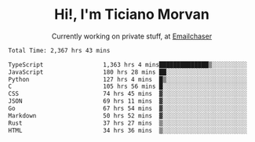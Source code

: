 <h1 align="center">Hi!, I'm Ticiano Morvan</h1>
<p align="center">Currently working on private stuff, at <a href="https://emailchaser.com" target="_blank">Emailchaser</a></p>

<!--START_SECTION:waka-->

```txt
Total Time: 2,367 hrs 43 mins

TypeScript                 1,363 hrs 4 mins██████████████▒░░░░░░░░░░   57.57 %
JavaScript                 180 hrs 28 mins ██░░░░░░░░░░░░░░░░░░░░░░░   07.62 %
Python                     127 hrs 4 mins  █▒░░░░░░░░░░░░░░░░░░░░░░░   05.37 %
C                          105 hrs 56 mins █░░░░░░░░░░░░░░░░░░░░░░░░   04.47 %
CSS                        74 hrs 45 mins  ▓░░░░░░░░░░░░░░░░░░░░░░░░   03.16 %
JSON                       69 hrs 11 mins  ▓░░░░░░░░░░░░░░░░░░░░░░░░   02.92 %
Go                         67 hrs 54 mins  ▓░░░░░░░░░░░░░░░░░░░░░░░░   02.87 %
Markdown                   50 hrs 52 mins  ▓░░░░░░░░░░░░░░░░░░░░░░░░   02.15 %
Rust                       37 hrs 27 mins  ▒░░░░░░░░░░░░░░░░░░░░░░░░   01.58 %
HTML                       34 hrs 36 mins  ▒░░░░░░░░░░░░░░░░░░░░░░░░   01.46 %
```

<!--END_SECTION:waka-->

